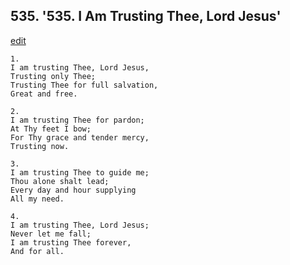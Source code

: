 
## 535.  '535. I Am Trusting Thee, Lord Jesus'
[edit](https://docs.google.com/document/d/1gsvsIfNIW4KFquWhisUnY210JaK%2D%2DuL9/edit?mode=html)






    1.
    I am trusting Thee, Lord Jesus,
    Trusting only Thee;
    Trusting Thee for full salvation,
    Great and free.

    2.
    I am trusting Thee for pardon;
    At Thy feet I bow;
    For Thy grace and tender mercy,
    Trusting now.

    3.
    I am trusting Thee to guide me;
    Thou alone shalt lead;
    Every day and hour supplying
    All my need.

    4.
    I am trusting Thee, Lord Jesus;
    Never let me fall;
    I am trusting Thee forever,
    And for all.
